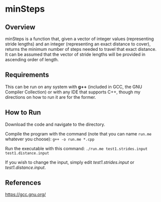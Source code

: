 # minSteps

## Overview
minSteps is a function that, given a vector of integer values (representing stride lengths) and an integer (representing an exact distance to cover), returns the minimum number of steps needed to travel that exact distance. It can be assumed that the vector of stride lengths will be provided in ascending order of length.

## Requirements
This can be run on any system with **g++** (included in GCC, the GNU Compiler Collection) or with any IDE that supports C++, though my directions on how to run it are for the former.

## How to Run
Download the code and navigate to the directory.

Compile the program with the command (note that you can name `run.me` whatever you choose):
`g++ -o run.me *.cpp`

Run the executable with this command:
`./run.me test1.strides.input test1.distance.input`

If you wish to change the input, simply edit *test1.strides.input* or *test1.distance.input*.

## References
https://gcc.gnu.org/